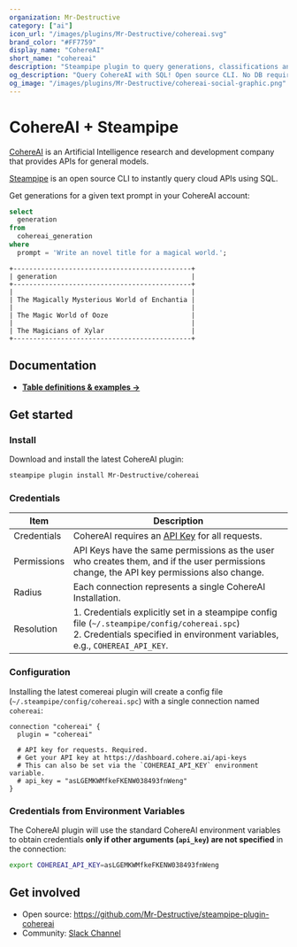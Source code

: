 ```yaml
---
organization: Mr-Destructive
category: ["ai"]
icon_url: "/images/plugins/Mr-Destructive/cohereai.svg"
brand_color: "#FF7759"
display_name: "CohereAI"
short_name: "cohereai"
description: "Steampipe plugin to query generations, classifications and more from CohereAI."
og_description: "Query CohereAI with SQL! Open source CLI. No DB required."
og_image: "/images/plugins/Mr-Destructive/cohereai-social-graphic.png"
---
```


# CohereAI + Steampipe

[CohereAI](https://cohere.com) is an Artificial Intelligence research and development company that provides APIs for general models.

[Steampipe](https://steampipe.io) is an open source CLI to instantly query cloud APIs using SQL.

Get generations for a given text prompt in your CohereAI account:

```sql
select
  generation 
from
  cohereai_generation 
where
  prompt = 'Write an novel title for a magical world.';
```

```
+---------------------------------------------+
| generation                                  |
+---------------------------------------------+
|                                             |
| The Magically Mysterious World of Enchantia |
|                                             |
| The Magic World of Ooze                     |
|                                             |
| The Magicians of Xylar                      |
+---------------------------------------------+
```

## Documentation

- **[Table definitions & examples →](/plugins/mr-destructive/cohereai/tables)**

## Get started

### Install

Download and install the latest CohereAI plugin:

```bash
steampipe plugin install Mr-Destructive/cohereai 
```

### Credentials

| Item        | Description                                                                                                                                                                                                                                                                                 |
|-------------|---------------------------------------------------------------------------------------------------------------------------------------------------------------------------------------------------------------------------------------------------------------------------------------------|
| Credentials | CohereAI requires an [API Key](https://dashboard.cohere.ai/api-keys) for all requests.                                                                                                                                                                                 |
| Permissions | API Keys have the same permissions as the user who creates them, and if the user permissions change, the API key permissions also change.                                                                                                                                               |
| Radius      | Each connection represents a single CohereAI Installation.                                                                                                                                                                                                                                   |
| Resolution  | 1. Credentials explicitly set in a steampipe config file (`~/.steampipe/config/cohereai.spc`)<br />2. Credentials specified in environment variables, e.g., `COHEREAI_API_KEY`. |

### Configuration

Installing the latest comereai plugin will create a config file (`~/.steampipe/config/cohereai.spc`) with a single connection named `cohereai`:

```hcl
connection "cohereai" {
  plugin = "cohereai"

  # API key for requests. Required.
  # Get your API key at https://dashboard.cohere.ai/api-keys
  # This can also be set via the `COHEREAI_API_KEY` environment variable.
  # api_key = "asLGEMKWMfkeFKENW038493fnWeng"
}
```

### Credentials from Environment Variables

The CohereAI plugin will use the standard CohereAI environment variables to obtain credentials **only if other arguments (`api_key`) are not specified** in the connection:

```sh
export COHEREAI_API_KEY=asLGEMKWMfkeFKENW038493fnWeng
```

## Get involved

- Open source: https://github.com/Mr-Destructive/steampipe-plugin-cohereai
- Community: [Slack Channel](https://steampipe.io/community/join)
